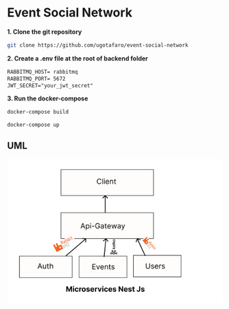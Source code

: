 # Event Social Network

**1. Clone the git repository**

```bash
git clone https://github.com/ugotafaro/event-social-network
```

**2. Create a .env file at the root of backend folder**

```
RABBITMQ_HOST= rabbitmq
RABBITMQ_PORT= 5672
JWT_SECRET="your_jwt_secret"
```

**3. Run the docker-compose**

```
docker-compose build
```

```
docker-compose up
```

## UML

![Texte alternatif](./Frame%201.png)
